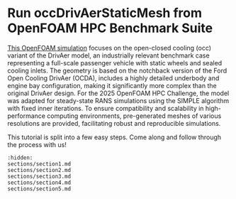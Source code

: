 # Run occDrivAerStaticMesh from OpenFOAM HPC Benchmark Suite

[This OpenFOAM simulation](https://develop.openfoam.com/committees/hpc/-/tree/9e0480e778e0c5168b97b8177cc3ece3fb3dc496/incompressible/simpleFoam/occDrivAerStaticMesh)
focuses on the open-closed cooling (occ) variant of the
DrivAer model, an industrially relevant benchmark case representing a full-scale
passenger vehicle with static wheels and sealed cooling inlets. The geometry is
based on the notchback version of the Ford Open Cooling DrivAer (OCDA), includes
a highly detailed underbody and engine bay configuration, making it significantly
more complex than the original DrivAer design. For the 2025 OpenFOAM HPC
Challenge, the model was adapted for steady-state RANS simulations using the
SIMPLE algorithm with fixed inner iterations. To ensure compatibility and
scalability in high-performance computing environments, pre-generated meshes of
various resolutions are provided, facilitating robust and reproducible simulations.

This tutorial is split into a few easy steps. Come along and follow through the process with us!


```{toctree}
:hidden:
sections/section1.md
sections/section2.md
sections/section3.md
sections/section4.md
sections/section5.md
```
